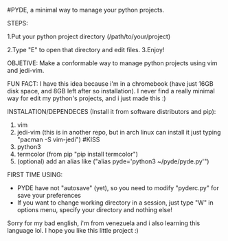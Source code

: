 #PYDE, a minimal way to manage your python projects.

STEPS:

1.Put your python project directory (/path/to/your/project)

2.Type "E" to open that directory and edit files.
3.Enjoy!

OBJETIVE: Make a conformable way to manage python projects using vim and jedi-vim. 

FUN FACT: I have this idea because i'm in a chromebook (have just 16GB disk space, and 8GB left after so installation). I never find a really minimal way for edit my python's projects, and i just made this :)

INSTALATION/DEPENDECES (Install it from software distributors and pip):
1. vim
2. jedi-vim (this is in another repo, but in arch linux can install it just typing "pacman -S vim-jedi") #KISS
3. python3
4. termcolor (from pip "pip install termcolor")
5. (optional) add an alias like ("alias pyde='python3 ~/pyde/pyde.py'")

FIRST TIME USING:
* PYDE have not "autosave" (yet), so you need to modify "pyderc.py" for save your preferences
* If you want to change working directory in a session, just type "W" in options menu, specify your directory and nothing else!

Sorry for my bad english, i'm from venezuela and i also learning this language lol. I hope you like this little project :)
